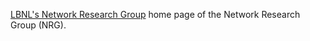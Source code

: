 
[LBNL's Network Research Group](https://ee.lbl.gov/)
home page of the Network Research Group (NRG).
